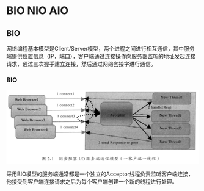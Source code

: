 # BIO NIO AIO
## BIO
网络编程基本模型是Client/Server模型，两个进程之间进行相互通信，其中服务端提供位置信息（IP，端口），客户端通过连接操作向服务器监听的地址发起连接请求，通过三次握手建立连接，然后通过网络套接字进行通信。

### BIO 

![title](https://raw.githubusercontent.com/pallcard/noteImg/master/noteImg/2020/03/16/Popo%E6%88%AA%E5%9B%BE2020316234123-1584373317560.png)

采用BIO模型的服务端通常都是一个独立的Acceptor线程负责监听客户端连接，他接受到客户端连接请求之后为每个客户端创建一个新的线程进行处理。











